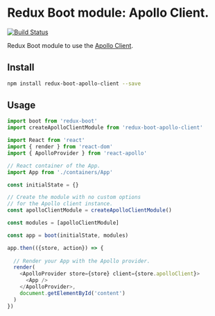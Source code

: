 # Redux Boot module: Apollo Client.

[![Build Status](https://travis-ci.org/choko-org/redux-boot-apollo-client.svg?branch=master)](https://travis-ci.org/choko-org/redux-boot-apollo-client)

Redux Boot module to use the [Apollo Client](https://github.com/apollostack/apollo-client).

## Install
```bash
npm install redux-boot-apollo-client --save
```

## Usage

```js
import boot from 'redux-boot'
import createApolloClientModule from 'redux-boot-apollo-client'

import React from 'react'
import { render } from 'react-dom'
import { ApolloProvider } from 'react-apollo'

// React container of the App.
import App from './containers/App'

const initialState = {}

// Create the module with no custom options
// for the Apollo client instance.
const apolloClientModule = createApolloClientModule()

const modules = [apolloClientModule]

const app = boot(initialState, modules)

app.then(({store, action}) => {
  
  // Render your App with the Apollo provider.
  render(
    <ApolloProvider store={store} client={store.apolloClient}>
      <App />
    </ApolloProvider>,
    document.getElementById('content')
  )
})

```
